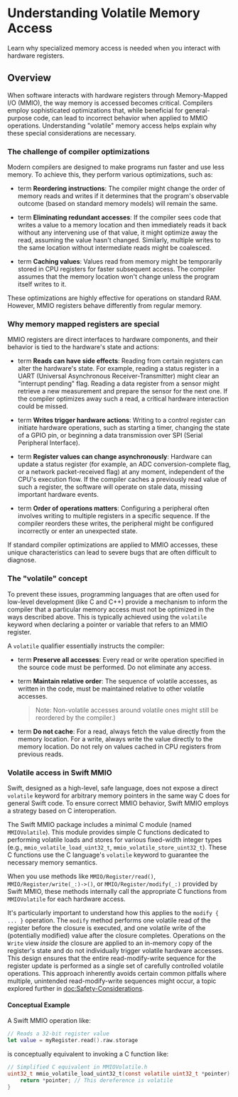 # Understanding Volatile Memory Access

Learn why specialized memory access is needed when you interact with hardware registers.

## Overview

When software interacts with hardware registers through Memory-Mapped I/O (MMIO), the way memory is accessed becomes critical. Compilers employ sophisticated optimizations that, while beneficial for general-purpose code, can lead to incorrect behavior when applied to MMIO operations. Understanding "volatile" memory access helps explain why these special considerations are necessary.

### The challenge of compiler optimizations

Modern compilers are designed to make programs run faster and use less memory. To achieve this, they perform various optimizations, such as:

- term **Reordering instructions**: The compiler might change the order of memory reads and writes if it determines that the program's observable outcome (based on standard memory models) will remain the same.

- term **Eliminating redundant accesses**: If the compiler sees code that writes a value to a memory location and then immediately reads it back without any intervening use of that value, it might optimize away the read, assuming the value hasn't changed. Similarly, multiple writes to the same location without intermediate reads might be coalesced.

- term **Caching values**: Values read from memory might be temporarily stored in CPU registers for faster subsequent access. The compiler assumes that the memory location won't change unless the program itself writes to it.

These optimizations are highly effective for operations on standard RAM. However, MMIO registers behave differently from regular memory.

### Why memory mapped registers are special

MMIO registers are direct interfaces to hardware components, and their behavior is tied to the hardware's state and actions:

- term **Reads can have side effects**: Reading from certain registers can alter the hardware's state. For example, reading a status register in a UART (Universal Asynchronous Receiver-Transmitter) might clear an "interrupt pending" flag. Reading a data register from a sensor might retrieve a new measurement and prepare the sensor for the next one. If the compiler optimizes away such a read, a critical hardware interaction could be missed.

- term **Writes trigger hardware actions**: Writing to a control register can initiate hardware operations, such as starting a timer, changing the state of a GPIO pin, or beginning a data transmission over SPI (Serial Peripheral Interface).

- term **Register values can change asynchronously**: Hardware can update a status register (for example, an ADC conversion-complete flag, or a network packet-received flag) at any moment, independent of the CPU's execution flow. If the compiler caches a previously read value of such a register, the software will operate on stale data, missing important hardware events.

- term **Order of operations matters**: Configuring a peripheral often involves writing to multiple registers in a specific sequence. If the compiler reorders these writes, the peripheral might be configured incorrectly or enter an unexpected state.

If standard compiler optimizations are applied to MMIO accesses, these unique characteristics can lead to severe bugs that are often difficult to diagnose.

### The "volatile" concept

To prevent these issues, programming languages that are often used for low-level development (like C and C++) provide a mechanism to inform the compiler that a particular memory access must not be optimized in the ways described above. This is typically achieved using the `volatile` keyword when declaring a pointer or variable that refers to an MMIO register.

A `volatile` qualifier essentially instructs the compiler:

- term **Preserve all accesses**: Every read or write operation specified in the source code must be performed. Do not eliminate any access.

- term **Maintain relative order**: The sequence of volatile accesses, as written in the code, must be maintained relative to other volatile accesses.
  > Note: Non-volatile accesses around volatile ones might still be reordered by the compiler.)

- term **Do not cache**: For a read, always fetch the value directly from the memory location. For a write, always write the value directly to the memory location. Do not rely on values cached in CPU registers from previous reads.

### Volatile access in Swift MMIO

Swift, designed as a high-level, safe language, does not expose a direct `volatile` keyword for arbitrary memory pointers in the same way C does for general Swift code. To ensure correct MMIO behavior, Swift MMIO employs a strategy based on C interoperation.

The Swift MMIO package includes a minimal C module (named `MMIOVolatile`). This module provides simple C functions dedicated to performing volatile loads and stores for various fixed-width integer types (e.g., `mmio_volatile_load_uint32_t`, `mmio_volatile_store_uint32_t`). These C functions use the C language's `volatile` keyword to guarantee the necessary memory semantics.

When you use methods like ``MMIO/Register/read()``, ``MMIO/Register/write(_:)->()``, or ``MMIO/Register/modify(_:)`` provided by Swift MMIO, these methods internally call the appropriate C functions from `MMIOVolatile` for each hardware access.

It's particularly important to understand how this applies to the `modify { ... }` operation. The `modify` method performs one volatile read of the register before the closure is executed, and one volatile write of the (potentially modified) value after the closure completes. Operations on the `Write` view *inside* the closure are applied to an in-memory copy of the register's state and do not individually trigger volatile hardware accesses. This design ensures that the entire read-modify-write sequence for the register update is performed as a single set of carefully controlled volatile operations. This approach inherently avoids certain common pitfalls where multiple, unintended read-modify-write sequences might occur, a topic explored further in <doc:Safety-Considerations>.

#### Conceptual Example

A Swift MMIO operation like:

```swift
// Reads a 32-bit register value
let value = myRegister.read().raw.storage
```

is conceptually equivalent to invoking a C function like:

```c
// Simplified C equivalent in MMIOVolatile.h
uint32_t mmio_volatile_load_uint32_t(const volatile uint32_t *pointer) {
    return *pointer; // This dereference is volatile
}
```
